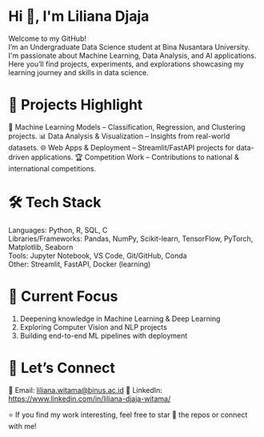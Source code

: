 # Hi 👋, I'm Liliana Djaja
Welcome to my GitHub!\
I’m an Undergraduate Data Science student at Bina Nusantara University. I'm passionate about Machine Learning, Data Analysis, and AI applications. Here you’ll find projects, experiments, and explorations showcasing my learning journey and skills in data science.

# 📂 Projects Highlight
🧠 Machine Learning Models – Classification, Regression, and Clustering projects.
📊 Data Analysis & Visualization – Insights from real-world datasets.
🌐 Web Apps & Deployment – Streamlit/FastAPI projects for data-driven applications.
🏆 Competition Work – Contributions to national & international competitions.

# 🛠️ Tech Stack
Languages: Python, R, SQL, C\
Libraries/Frameworks: Pandas, NumPy, Scikit-learn, TensorFlow, PyTorch, Matplotlib, Seaborn\
Tools: Jupyter Notebook, VS Code, Git/GitHub, Conda\
Other: Streamlit, FastAPI, Docker (learning)

# 🌱 Current Focus

1. Deepening knowledge in Machine Learning & Deep Learning
2. Exploring Computer Vision and NLP projects
3. Building end-to-end ML pipelines with deployment

# 🤝 Let’s Connect

📧 Email: liliana.witama@binus.ac.id
💼 LinkedIn: https://www.linkedin.com/in/liliana-djaja-witama/





⭐ If you find my work interesting, feel free to star 🌟 the repos or connect with me!
